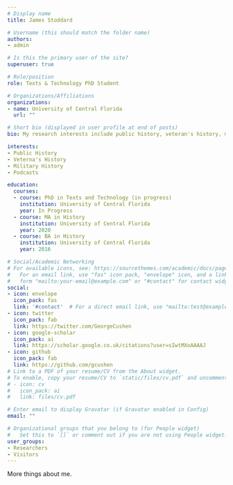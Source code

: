 ```yaml
---
# Display name
title: James Stoddard

# Username (this should match the folder name)
authors:
- admin

# Is this the primary user of the site?
superuser: true

# Role/position
role: Texts & Technology PhD Student

# Organizations/Affiliations
organizations:
- name: University of Central Florida
  url: ""

# Short bio (displayed in user profile at end of posts)
bio: My research interests include public history, veteran's history, military history, and podcasts.

interests:
- Public History
- Veterna's History
- Military History
- Podcasts

education:
  courses:
  - course: PhD in Texts and Technology (in progress)
    institution: University of Central Florida
    year: In Progress
  - course: MA in History
    institution: University of Central Florida
    year: 2020
  - course: BA in History
    institution: University of Central Florida
    year: 2016

# Social/Academic Networking
# For available icons, see: https://sourcethemes.com/academic/docs/page-builder/#icons
#   For an email link, use "fas" icon pack, "envelope" icon, and a link in the
#   form "mailto:your-email@example.com" or "#contact" for contact widget.
social:
- icon: envelope
  icon_pack: fas
  link: '#contact'  # For a direct email link, use "mailto:test@example.org".
- icon: twitter
  icon_pack: fab
  link: https://twitter.com/GeorgeCushen
- icon: google-scholar
  icon_pack: ai
  link: https://scholar.google.co.uk/citations?user=sIwtMXoAAAAJ
- icon: github
  icon_pack: fab
  link: https://github.com/gcushen
# Link to a PDF of your resume/CV from the About widget.
# To enable, copy your resume/CV to `static/files/cv.pdf` and uncomment the lines below.
# - icon: cv
#   icon_pack: ai
#   link: files/cv.pdf

# Enter email to display Gravatar (if Gravatar enabled in Config)
email: ""

# Organizational groups that you belong to (for People widget)
#   Set this to `[]` or comment out if you are not using People widget.
user_groups:
- Researchers
- Visitors
---
```


More things about me.

